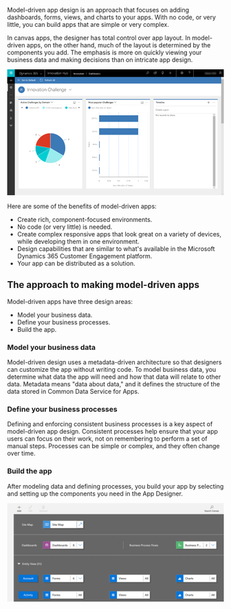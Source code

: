 Model-driven app design is an approach that focuses on adding dashboards, forms, views, and charts to your apps. With no code, or very little, you can build apps that are simple or very complex. 

In canvas apps, the designer has total control over app layout. In model-driven apps, on the other hand, much of the layout is determined by the components you add. The emphasis is more on quickly viewing your business data and making decisions than on intricate app design.

![Sample model-driven app](../media/model-app-sample.png)

Here are some of the benefits of model-driven apps:

- Create rich, component-focused environments.
- No code (or very little) is needed. 
- Create complex responsive apps that look great on a variety of devices, while developing them in one environment.
- Design capabilities that are similar to what's available in the Microsoft Dynamics 365 Customer Engagement platform.
- Your app can be distributed as a solution.
 
## The approach to making model-driven apps
Model-driven apps have three design areas:

- Model your business data.
- Define your business processes.
- Build the app.

### Model your business data
Model-driven design uses a metadata-driven architecture so that designers can customize the app without writing code. To model business data, you determine what data the app will need and how that data will relate to other data. Metadata means "data about data," and it defines the structure of the data stored in Common Data Service for Apps.

### Define your business processes
Defining and enforcing consistent business processes is a key aspect of model-driven app design. Consistent processes help ensure that your app users can focus on their work, not on remembering to perform a set of manual steps. Processes can be simple or complex, and they often change over time.

### Build the app
After modeling data and defining processes, you build your app by selecting and setting up the components you need in the App Designer.

![App Designer](../media/app-designer.png)